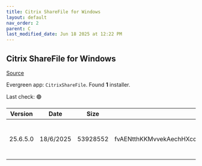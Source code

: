 ```yaml
---
title: Citrix ShareFile for Windows
layout: default
nav_order: 2
parent: C
last_modified_date: Jun 18 2025 at 12:22 PM
---
```


## Citrix ShareFile for Windows

[Source](https://www.citrix.com/downloads/sharefile/clients-and-plug-ins/citrix-files-for-windows.html)

Evergreen app: `CitrixShareFile`. Found **1** installer.

Last check: 🟢

| Version  | Date      | Size     | Hash                                                     | URI                                                                                                                                                  |
| -------- | --------- | -------- | -------------------------------------------------------- | ---------------------------------------------------------------------------------------------------------------------------------------------------- |
| 25.6.5.0 | 18/6/2025 | 53928552 | fvAENtthKKMvvekAechHXcdaf+ipsLU650bnztKxHGnvXQ/1+Dcz9Q== | [https://www.sf-cdn.net/downloads/cfwin/ShareFileForWindows-v25.6.5.0.exe](https://www.sf-cdn.net/downloads/cfwin/ShareFileForWindows-v25.6.5.0.exe) |
